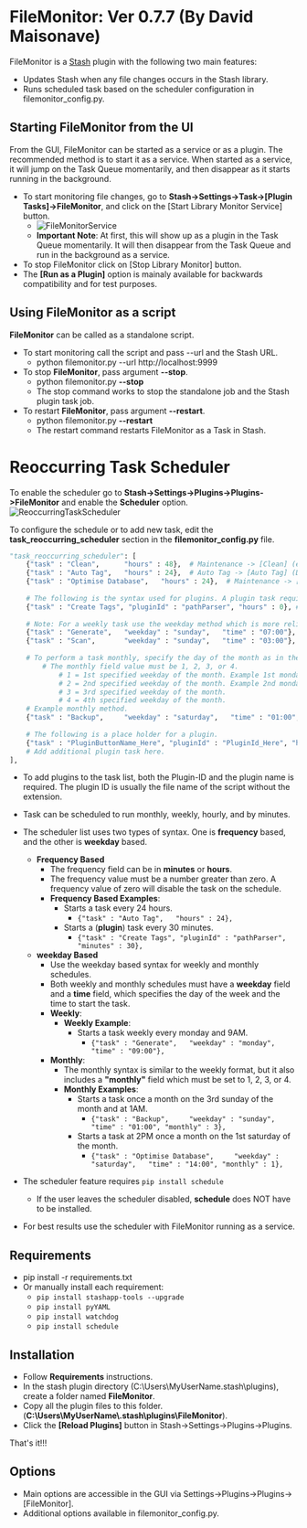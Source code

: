 # FileMonitor: Ver 0.7.7 (By David Maisonave)
FileMonitor is a [Stash](https://github.com/stashapp/stash) plugin with the following two main features:
- Updates Stash when any file changes occurs in the Stash library.
- Runs scheduled task based on the scheduler configuration in filemonitor_config.py.

## Starting FileMonitor from the UI
From the GUI, FileMonitor can be started as a service or as a plugin. The recommended method is to start it as a service. When started as a service, it will jump on the Task Queue momentarily, and then disappear as it starts running in the background.
- To start monitoring file changes, go to **Stash->Settings->Task->[Plugin Tasks]->FileMonitor**, and click on the [Start Library Monitor Service] button.
  - ![FileMonitorService](https://github.com/user-attachments/assets/5c72845e-6c1c-4e06-8e43-5949fe0b91a3)
  - **Important Note**: At first, this will show up as a plugin in the Task Queue momentarily. It will then disappear from the Task Queue and run in the background as a service.
- To stop FileMonitor click on [Stop Library Monitor] button.
- The **[Run as a Plugin]** option is mainaly available for backwards compatibility and for test purposes.
  

## Using FileMonitor as a script
**FileMonitor** can be called as a standalone script.
- To start monitoring call the script and pass --url and the Stash URL.
  - python filemonitor.py --url http://localhost:9999
- To stop **FileMonitor**, pass argument **--stop**.
  - python filemonitor.py **--stop**
  - The stop command works to stop the standalone job and the Stash plugin task job.
- To restart **FileMonitor**, pass argument **--restart**.
  - python filemonitor.py **--restart**
  - The restart command restarts FileMonitor as a Task in Stash.

# Reoccurring Task Scheduler
To enable the scheduler go to **Stash->Settings->Plugins->Plugins->FileMonitor** and enable the **Scheduler** option.
![ReoccurringTaskScheduler](https://github.com/user-attachments/assets/5a7bf6a4-3bd6-4692-a6c3-e9f8f4664f14)

To configure the schedule or to add new task, edit the **task_reoccurring_scheduler** section in the **filemonitor_config.py** file.
```` python
"task_reoccurring_scheduler": [
	{"task" : "Clean",      "hours" : 48},  # Maintenance -> [Clean] (every 2 days)
	{"task" : "Auto Tag",   "hours" : 24},  # Auto Tag -> [Auto Tag] (Daily)
	{"task" : "Optimise Database",   "hours" : 24},  # Maintenance -> [Optimise Database] (Daily)
	
	# The following is the syntax used for plugins. A plugin task requires the plugin name for the [task] field, and the plugin-ID for the [pluginId] field.
	{"task" : "Create Tags", "pluginId" : "pathParser", "hours" : 0}, # This task requires plugin [Path Parser]. To enable this task change the zero to a positive number.
	
	# Note: For a weekly task use the weekday method which is more reliable. The hour section in time MUST be a two digit number, and use military time format. Example: 1PM = "13:00"
	{"task" : "Generate",   "weekday" : "sunday",   "time" : "07:00"}, # Generated Content-> [Generate] (Every Sunday at 7AM)
	{"task" : "Scan",       "weekday" : "sunday",   "time" : "03:00"}, # Library -> [Scan] (Weekly) (Every Sunday at 3AM)
	
	# To perform a task monthly, specify the day of the month as in the weekly schedule format, and add a monthly field.
		# The monthly field value must be 1, 2, 3, or 4.
			# 1 = 1st specified weekday of the month. Example 1st monday.
			# 2 = 2nd specified weekday of the month. Example 2nd monday of the month.
			# 3 = 3rd specified weekday of the month.
			# 4 = 4th specified weekday of the month.
	# Example monthly method.
	{"task" : "Backup",     "weekday" : "saturday",   "time" : "01:00", "monthly" : 2}, # Backup -> [Backup] 2nd saturday of the month at 1AM
	
	# The following is a place holder for a plugin.
	{"task" : "PluginButtonName_Here", "pluginId" : "PluginId_Here", "hours" : 0}, # The zero frequency value makes this task disabled.
	# Add additional plugin task here.
],
````
- To add plugins to the task list, both the Plugin-ID and the plugin name is required. The plugin ID is usually the file name of the script without the extension.
- Task can be scheduled to run monthly, weekly, hourly, and by minutes.
- The scheduler list uses two types of syntax. One is **frequency** based, and the other is **weekday** based.
  - **Frequency Based**
    - The frequency field can be in **minutes** or **hours**.
    - The frequency value must be a number greater than zero. A frequency value of zero will disable the task on the schedule.
    - **Frequency Based Examples**:
      - Starts a task every 24 hours.
        - `{"task" : "Auto Tag",   "hours" : 24},`
      - Starts a (**plugin**) task every 30 minutes.
        - `{"task" : "Create Tags", "pluginId" : "pathParser", "minutes" : 30},`
  - **weekday Based**
    - Use the weekday based syntax for weekly and monthly schedules.
    - Both weekly and monthly schedules must have a **weekday** field and a **time** field, which specifies the day of the week and the time to start the task.
    - **Weekly**:
      - **Weekly Example**:
        - Starts a task weekly every monday and 9AM.
          - `{"task" : "Generate",   "weekday" : "monday",   "time" : "09:00"},`
    - **Monthly**:
      - The monthly syntax is similar to the weekly format, but it also includes a **"monthly"** field which must be set to 1, 2, 3, or 4.
      - **Monthly Examples**:
        - Starts a task once a month on the 3rd sunday of the month and at 1AM.
          - `{"task" : "Backup",     "weekday" : "sunday",   "time" : "01:00", "monthly" : 3},`
        - Starts a task at 2PM once a month on the 1st saturday of the month.
          - `{"task" : "Optimise Database",     "weekday" : "saturday",   "time" : "14:00", "monthly" : 1},`

- The scheduler feature requires `pip install schedule`
  - If the user leaves the scheduler disabled, **schedule** does NOT have to be installed.
- For best results use the scheduler with FileMonitor running as a service.

## Requirements
- pip install -r requirements.txt
- Or manually install each requirement:
  - `pip install stashapp-tools --upgrade`
  - `pip install pyYAML`
  - `pip install watchdog`
  - `pip install schedule`

## Installation
- Follow **Requirements** instructions.
- In the stash plugin directory (C:\Users\MyUserName\.stash\plugins), create a folder named **FileMonitor**.
- Copy all the plugin files to this folder.(**C:\Users\MyUserName\\.stash\plugins\FileMonitor**).
- Click the **[Reload Plugins]** button in Stash->Settings->Plugins->Plugins.

That's it!!!

## Options
- Main options are accessible in the GUI via Settings->Plugins->Plugins->[FileMonitor].
- Additional options available in filemonitor_config.py.


